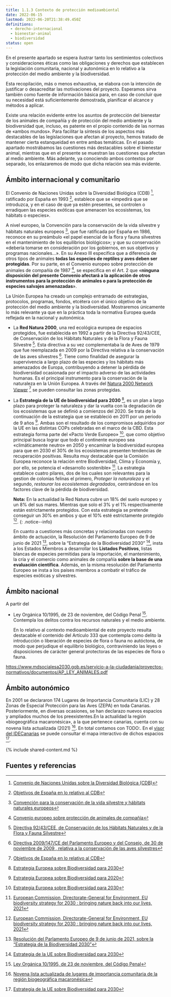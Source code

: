 ```yaml
---
title: 1.1.3 Contexto de protección medioambiental
date: 2022-06-15
lastmod: 2022-06-20T21:38:49.450Z
definitions:
  - derecho-internacional
  - bienestar-animal
  - biodiversidad
status: open
---
```

En el presente apartado se espera ilustrar tanto los sentimientos colectivos y consideraciones éticas como las obligaciones y derechos que establecen la legislación comunitaria, nacional y autonómica en lo relativo a la protección del medio ambiente y la biodiversidad.

Esta recopilación, más o menos exhaustiva, se elabora con la intención de justificar o desacreditar las motivaciones del proyecto. Esperamos sirva también como fuente de información básica para, en caso de concluir que su necesidad está suficientemente demostrada, planificar el alcance y métodos a aplicar.  

Existe una relación evidente entre los asuntos de protección del bienestar de los animales de compañía y de protección del medio ambiente y la biodiversidad que, incluso, es patente en el propio contenido de las normas de «ambos mundos». Para facilitar la síntesis de los aspectos más destacables de las legislaciones que afectan al proyecto, hemos tratado de mantener cierta estanqueidad en entre ambas temáticas. En el pasado apartado mostrábamos las cuestiones más destacables sobre el bienestar animal, mientras que en el presente se muestran las cuestiones que afectan al medio ambiente. Más adelante, ya conociendo ambos contextos por separado, los enlazaremos de modo que dicha relación sea más evidente.

## Ámbito internacional y comunitario

El Convenio de Naciones Unidas sobre la Diversidad Biológica (CDB) [^link1], ratificado por España en 1993 [^link2], establece que se «impedirá que se introduzca, y en el caso de que ya estén presentes, se controlen o erradiquen las especies exóticas que amenacen los ecosistemas, los hábitats o especies».

A nivel europeo, la Convención para la conservación de la vida silvestre y hábitats naturales europeos [^ley2], que fue ratificada por España en 1986, reconoce en su preámbulo «el papel esencial de la flora y fauna silvestres en el mantenimiento de los equilibrios biológicos»; y que su conservación «debería tomarse en consideración por los gobiernos, en sus objetivos y programas nacionales...». En su Anexo III especifica que a diferencia de otros tipos de animales **todas las especies de reptiles y aves deben ser protegidas**. Por su parte, en el Convenio europeo sobre protección de animales de compañía de 1987 [^ley6], se especifica en el Art. 2 que «**ninguna disposición del presente Convenio afectará a la aplicación de otros instrumentos para la protección de animales o para la protección de especies salvajes amenazadas**».

La Unión Europea ha creado un complejo entramado de estrategias, protocolos, programas, fondos, etcétera con el único objetivo de la protección del medio ambiente y la biodiversidad. Mostraremos únicamente lo más relevante ya que en la práctica toda la normativa Europea queda reflejada en la nacional y autonómica.

- La **Red Natura 2000**, una red ecológica europea de espacios protegidos, fue establecida en 1992 a partir de la Directiva 92/43/CEE, de Conservación de los Hábitats Naturales y de la Flora y Fauna Silvestre [^ley7]. Esta directiva a su vez complementaba la de Aves de 1979 que fue reemplazada en 2009 por la Directiva relativa a la conservación de las aves silvestres [^ley8]. Tiene como finalidad de asegurar la supervivencia a largo plazo de las especies y los hábitats más amenazados de Europa, contribuyendo a detener la pérdida de biodiversidad ocasionada por el impacto adverso de las actividades humanas. Es el principal instrumento para la conservación de la naturaleza en la Unión Europea. A través del [Natura 2000 Network Viewer](https://natura2000.eea.europa.eu/) [^link2] se pueden consultar las zonas protegidas.

- La **Estrategia de la UE de biodiversidad para 2030** [^link5], es un plan a largo plazo para proteger la naturaleza y dar la vuelta con la degradación de los ecosistemas que se definió a comienzos del 2020. Se trata de la continuación de la estrategia que se estableció en 2011 por un periodo de 9 años [^link4]. Ambas son el resultado de los compromisos adquiridos por la UE en las distintas COPs celebradas en el marco de la CBD. Esta estrategia forma parte del «Pacto Verde Europeo» [^link5], que como objetivo principal busca lograr que todo el continente europeo sea «climáticamente neutro» en 2050 y encaminar la biodiversidad europea para que en 2030 el 30% de los ecosistemas presenten tendencias de recuperación positivas. Resulta muy destacable que la Comisión Europea reconoce la relación entre Biodiversidad, Clima y Economía y, por ello, se potencia el «desarrollo sostenible» [^link7]. La estrategia establece cuatro pilares, dos de los cuales son relevantes para la gestion de colonias felinas el primero, *Proteger la naturaleza* y el segundo, *restaurar los ecosistemas degradados*, centrándose en los factores clave de la pérdida de biodiversidad.

  **Nota:** En la actualidad la Red Natura cubre un 18% del suelo europeo y un 8% del sus mares. Mientras que solo el 3% y el 1% respectivamente están estrictamente protegidos. Con esta estrategia se pretende conseguir un 30% en ambos y que el 10% esté estrictamente protegido [^link7].
  {: .notice--info}

  En cuanto a cuestiones más concretas y relacionadas con nuestro ámbito de actuación, la Resolución del Parlamento Europeo de 9 de junio de 2021 [^ley5], sobre la “Estrategia de la Biodiversidad 2030” [^link3], insta a los Estados Miembros a desarrollar los **Listados Positivos**, listas blancas de especies permitidas para la importación, el mantenimiento, la cría y el comercio como animales de compañía **sobre la base de una evaluación científica**. Además, en la misma resolución del Parlamento Europeo se insta a los países miembros a combatir el tráfico de especies exóticas y silvestres.





## Ámbito nacional

A partir del 

- Ley Orgánica 10/1995, de 23 de noviembre, del Código Penal [^ley1]. Contempla los delitos contra los recursos naturales y el medio ambiente. 

  En lo relativo al contexto medioambiental de este proyecto resulta destacable el contenido del Artículo 333 que contempla como delito la introducción o liberación de especies de flora o fauna no autóctona, de modo que perjudique el equilibrio biológico, contraviniendo las leyes o disposiciones de carácter general protectoras de las especies de flora o fauna.



https://www.mdsocialesa2030.gob.es/servicio-a-la-ciudadania/proyectos-normativos/documentos/AP_LEY_ANIMALES.pdf


## Ámbito autonómico

En 2001 se declararon 174 Lugares de Importancia Comunitaria (LIC) y 28 Zonas de Especial Protección para las Aves (ZEPA) en toda Canarias. Posteriormente, en diversas ocasiones, se han declarazo nuevos espacios y ampliados muchos de los preexistentes.En la actualidad la región «biogeográfica macaronésica», a la que pertenece canarias, cuenta con su novena lista actualizada (2021) [^ley9]. En total contamos con TODO:. En el [visor del IDECanarias](https://visor.grafcan.es/visorweb/default.php?svc=svcZEC&lat=28.3&lng=-15.8&zoom=8&lang=es#) se puede consultar el mapa interactivo de dichos espacios [^link3].



{% include shared-content.md %} 

## Fuentes y referencias

[^paper1]: [Carrete, M., Clavero, M., Arrondo, E., Traveset, A., Bernardo-Madrid, R., Vilà, M., Blas, J., Nogales, M., Delibes, M., García-Rodríguez, A., Hernández-Brito, D., Romero-Vidal, P., & Tella, J. L. 2022. Emerging laws must not protect stray cats and their impacts. Conservation Science and Practice, e12706. ISSN 2578-4854.](http://hdl.handle.net/10261/268968)

[^link1]: [Convenio de Naciones Unidas sobre la Diversidad Biológica (CDB)](https://www.cbd.int/)

[^link2]: [Objetivos de España en lo relativo al CDB](https://www.miteco.gob.es/es/biodiversidad/temas/conservacion-de-la-biodiversidad/conservacion-de-la-biodiversidad-en-el-mundo/cb_mundo_convenio_diversidad_biologica.aspx)

[^link3]: [Estrategia de la UE sobre Biodiversidad para 2030](https://environment.ec.europa.eu/strategy/biodiversity-strategy-2030_es)

[^ley1]: [Ley Orgánica 10/1995, de 23 de noviembre, del Código Penal](https://www.boe.es/eli/es/lo/1995/11/23/10/con)

[^ley2]: [Convención para la conservación de la vida silvestre y hábitats naturales europeos](https://www.coe.int/en/web/conventions/full-list?module=treaty-detail&treatynum=104)

[^ley3]: [Ley 42/2007, de 13 de diciembre, del Patrimonio Natural y de la biodiversidad.](https://www.boe.es/eli/es/l/2007/12/13/42/con)

[^ley4]: [Real Decreto 630/2013, de 2 de agosto, por el que se regula el Catálogo español de especies exóticas invasoras.](https://www.boe.es/eli/es/rd/2013/08/02/630)

[^ley5]: [Resolución del Parlamento Europeo de 9 de junio de 2021, sobre la “Estrategia de la Biodiversidad 2030”](https://www.europarl.europa.eu/doceo/document/TA-9-2021-0277_ES.html)

[^ley6]: [Convenio europeo sobre protección de animales de compañía](https://www.boe.es/eli/es/ai/1987/11/13/(1))

[^ley7]: [Directiva 92/43/CEE, de Conservación de los Hábitats Naturales y de la Flora y Fauna Silvestre](https://eur-lex.europa.eu/ES/legal-content/summary/protecting-europe-s-biodiversity-natura-2000.html)
[^ley8]: [Directiva 2009/147/CE del Parlamento Europeo y del Consejo, de 30 de noviembre de 2009 , relativa a la conservación de las aves silvestres](https://eur-lex.europa.eu/legal-content/ES/TXT/?uri=celex%3A32009L0147)
[^ley9]: [Novena lista actualizada de lugares de importancia comunitaria de la región biogeográfica macaronésica](https://eur-lex.europa.eu/legal-content/es/TXT/?uri=CELEX%3A32021D0162)
[^ley]:
[^ley]:
[^ley]:

[^link1]: [Red Natura 2000 en Canarias](https://www.gobiernodecanarias.org/medioambiente/temas/biodiversidad/espacios_protegidos/red-natura-2000/red_natura_2000_en_canarias/)
[^link2]: [Natura 2000 Network Viewer](https://natura2000.eea.europa.eu/)
[^link3]: [IDECanarias: Red Natura 2000](https://visor.grafcan.es/visorweb/default.php?svc=svcZEC&lat=28.3&lng=-15.8&zoom=8&lang=es#)
[^link4]: [Estrategia Europea sobre Biodiversidad para 2020](https://ec.europa.eu/environment/nature/biodiversity/strategy_2020/index_en.htm)
[^link5]: [Estrategia Europea sobre Biodiversidad para 2030](https://environment.ec.europa.eu/strategy/biodiversity-strategy-2030_es)
[^link6]: [Pacto Verde Europeo](https://ec.europa.eu/info/strategy/priorities-2019-2024/european-green-deal_es)
[^link7]: [European Commission, Directorate-General for Environment, EU biodiversity strategy for 2030 : bringing nature back into our lives, 2021](https://data.europa.eu/doi/10.2779/677548)
